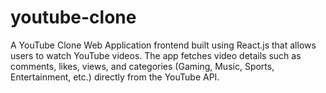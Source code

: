 # youtube-clone
A YouTube Clone Web Application frontend built using React.js that allows users to watch YouTube videos. The app fetches video details such as comments, likes, views, and categories (Gaming, Music, Sports, Entertainment, etc.) directly from the YouTube API.
